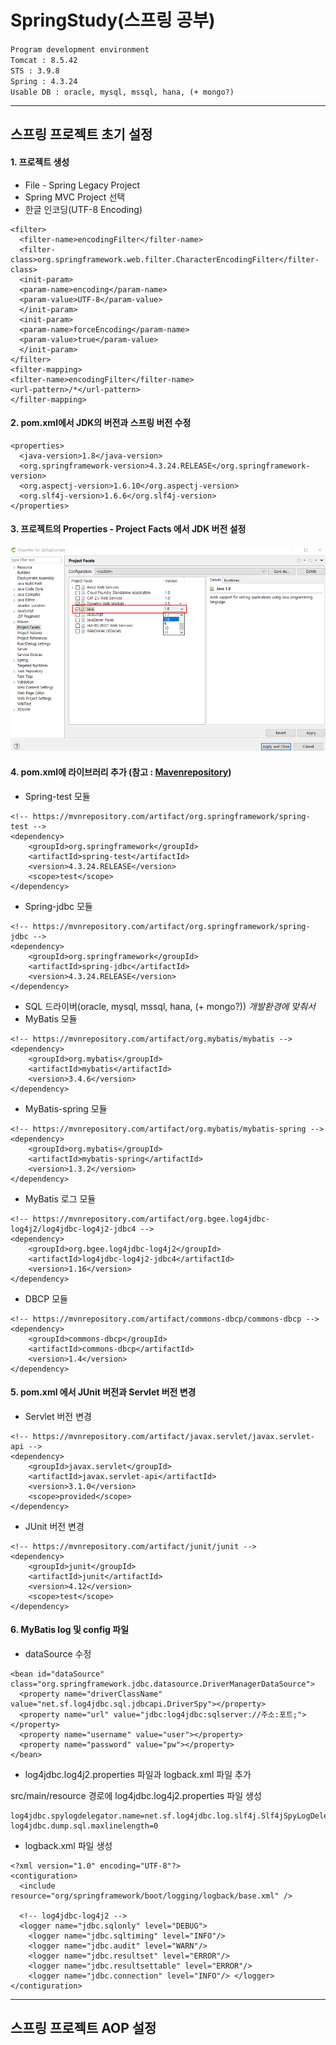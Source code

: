 # SpringStudy(스프링 공부)</br>

`Program development environment`</br>
`Tomcat : 8.5.42`</br>
`STS : 3.9.8`</br>
`Spring : 4.3.24`</br>
`Usable DB : oracle, mysql, mssql, hana, (+ mongo?)`</br>

---

## 스프링 프로젝트 초기 설정

#### 1. 프로젝트 생성
* File - Spring Legacy Project
* Spring MVC Project 선택
* 한글 인코딩(UTF-8 Encoding)
~~~
<filter>
  <filter-name>encodingFilter</filter-name>
  <filter-class>org.springframework.web.filter.CharacterEncodingFilter</filter-class>
  <init-param>
  <param-name>encoding</param-name>
  <param-value>UTF-8</param-value>
  </init-param>
  <init-param>
  <param-name>forceEncoding</param-name>
  <param-value>true</param-value>
  </init-param>
</filter>
<filter-mapping>
<filter-name>encodingFilter</filter-name>
<url-pattern>/*</url-pattern>
</filter-mapping>
~~~

#### 2. pom.xml에서 JDK의 버전과 스프링 버전 수정
~~~
<properties>
  <java-version>1.8</java-version>
  <org.springframework-version>4.3.24.RELEASE</org.springframework-version>
  <org.aspectj-version>1.6.10</org.aspectj-version>
  <org.slf4j-version>1.6.6</org.slf4j-version>
</properties>
~~~

#### 3. 프로젝트의 Properties - Project Facts 에서 JDK 버전 설정
![projectFacts](./images/projectFacts.png)

#### 4. pom.xml에 라이브러리 추가 (참고 : [Mavenrepository](https://mvnrepository.com/))
* Spring-test 모듈
~~~
<!-- https://mvnrepository.com/artifact/org.springframework/spring-test -->
<dependency>
    <groupId>org.springframework</groupId>
    <artifactId>spring-test</artifactId>
    <version>4.3.24.RELEASE</version>
    <scope>test</scope>
</dependency>
~~~
* Spring-jdbc 모듈
~~~
<!-- https://mvnrepository.com/artifact/org.springframework/spring-jdbc -->
<dependency>
    <groupId>org.springframework</groupId>
    <artifactId>spring-jdbc</artifactId>
    <version>4.3.24.RELEASE</version>
</dependency>
~~~
* SQL 드라이버(oracle, mysql, mssql, hana, (+ mongo?)) _개발환경에 맞춰서_
* MyBatis 모듈
~~~
<!-- https://mvnrepository.com/artifact/org.mybatis/mybatis -->
<dependency>
    <groupId>org.mybatis</groupId>
    <artifactId>mybatis</artifactId>
    <version>3.4.6</version>
</dependency>
~~~
* MyBatis-spring 모듈
~~~
<!-- https://mvnrepository.com/artifact/org.mybatis/mybatis-spring -->
<dependency>
    <groupId>org.mybatis</groupId>
    <artifactId>mybatis-spring</artifactId>
    <version>1.3.2</version>
</dependency>
~~~
* MyBatis 로그 모듈
~~~
<!-- https://mvnrepository.com/artifact/org.bgee.log4jdbc-log4j2/log4jdbc-log4j2-jdbc4 -->
<dependency>
    <groupId>org.bgee.log4jdbc-log4j2</groupId>
    <artifactId>log4jdbc-log4j2-jdbc4</artifactId>
    <version>1.16</version>
</dependency>
~~~
* DBCP 모듈
~~~
<!-- https://mvnrepository.com/artifact/commons-dbcp/commons-dbcp -->
<dependency>
    <groupId>commons-dbcp</groupId>
    <artifactId>commons-dbcp</artifactId>
    <version>1.4</version>
</dependency>
~~~

#### 5. pom.xml 에서 JUnit 버전과 Servlet 버전 변경
* Servlet 버전 변경
~~~
<!-- https://mvnrepository.com/artifact/javax.servlet/javax.servlet-api -->
<dependency>
    <groupId>javax.servlet</groupId>
    <artifactId>javax.servlet-api</artifactId>
    <version>3.1.0</version>
    <scope>provided</scope>
</dependency>
~~~
* JUnit 버전 변경
~~~
<!-- https://mvnrepository.com/artifact/junit/junit -->
<dependency>
    <groupId>junit</groupId>
    <artifactId>junit</artifactId>
    <version>4.12</version>
    <scope>test</scope>
</dependency>
~~~

#### 6. MyBatis log 및 config 파일
* dataSource 수정
~~~
<bean id="dataSource" class="org.springframework.jdbc.datasource.DriverManagerDataSource">
  <property name="driverClassName" value="net.sf.log4jdbc.sql.jdbcapi.DriverSpy"></property>
  <property name="url" value="jdbc:log4jdbc:sqlserver://주소:포트;"></property>
  <property name="username" value="user"></property>
  <property name="password" value="pw"></property>
</bean>
~~~
* log4jdbc.log4j2.properties 파일과 logback.xml 파일 추가

src/main/resource 경로에 log4jdbc.log4j2.properties 파일 생성
~~~
log4jdbc.spylogdelegator.name=net.sf.log4jdbc.log.slf4j.Slf4jSpyLogDelegator
log4jdbc.dump.sql.maxlinelength=0
~~~
* logback.xml 파일 생성
~~~
<?xml version="1.0" encoding="UTF-8"?>
<contiguration>
  <include resource="org/springframework/boot/logging/logback/base.xml" />
  
  <!-- log4jdbc-log4j2 -->
  <logger name="jdbc.sqlonly" level="DEBUG">
    <logger name="jdbc.sqltiming" level="INFO"/>
    <logger name="jdbc.audit" level="WARN"/>
    <logger name="jdbc.resultset" level="ERROR"/>
    <logger name="jdbc.resultsettable" level="ERROR"/>
    <logger name="jdbc.connection" level="INFO"/> </logger>
</contiguration>
~~~

---

## 스프링 프로젝트 AOP 설정
